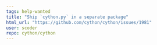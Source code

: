 ```yaml
---
tags: help-wanted
title: "Ship `cython.py` in a separate package"
html_url: "https://github.com/cython/cython/issues/1981"
user: scoder
repo: cython/cython
---
```


